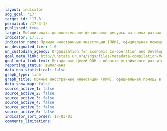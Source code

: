 ```yaml
---
layout: indicator
sdg_goal: '17'
target_id: '17.3'
permalink: /17-3-1/
published: true
target: Мобилизовать дополнительные финансовые ресурсы из самых разных источников для развивающихся стран
indicator: 17.3.1
indicator_name: Прямые иностранные инвестиции (ПИИ), официальная помощь в целях развития и сотрудничество Юг-Юг в процентном отношении к совокупному национальному бюджету
un_designated_tier: 1.0
un_custodian_agency: Organisation for Economic Co-operation and Development (OECD), United Nations Conference on Trade and Development (UNCTAD)
goal_meta_link: http//unstats.un.org/sdgs/files/metadata-compilation/Metadata-Goal-17.pdf
goal_meta_link_text: Метаданные Целей ООН в области устойчивого развития (PDF, 469 КБ)
reporting_status: выполнена
data_non_statistical: false
graph_type: line
graph_title: Прямые иностранные инвестиции (ПИИ), официальная помощь в целях развития и сотрудничество Юг-Юг в процентном отношении к совокупному национальному бюджету
data_show_map: false
source_active_1: false
source_active_2: false
source_active_3: false
source_active_4: false
source_active_5: false
source_active_6: false
indicator_sort_order: 17-03-01
comments_limitations: 
---
```

